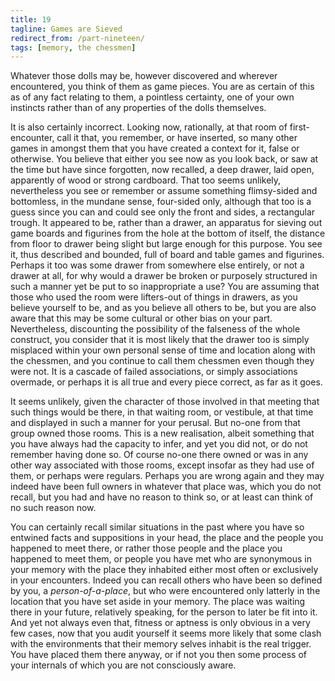 ```yaml
---
title: 19
tagline: Games are Sieved
redirect_from: /part-nineteen/
tags: [memory, the chessmen]
---
```


Whatever those dolls may be, however discovered and wherever encountered, you think of them as game pieces.  You are as certain of this as of any fact relating to them, a pointless certainty, one of your own instincts rather than of any properties of the dolls themselves.  

It is also certainly incorrect. Looking now, rationally, at that room of first-encounter, call it that, you remember, or have inserted, so many other games in amongst them that you have created a context for it, false or otherwise. You believe that either you see now as you look back, or saw at the time but have since forgotten, now recalled, a deep drawer, laid open, apparently of wood or strong cardboard. That too seems unlikely, nevertheless you see or remember or assume something flimsy-sided and bottomless, in the mundane sense, four-sided only, although that too is a guess since you can and could see only the front and sides, a rectangular trough. It appeared to be, rather than a drawer, an apparatus for sieving out game boards and figurines from the hole at the bottom of itself, the distance from floor to drawer being slight but large enough for this purpose.  You see it, thus described and bounded, full of board and table games and figurines. Perhaps it too was some drawer from somewhere else entirely, or not a drawer at all, for why would a drawer be broken or purposely structured in such a manner yet be put to so inappropriate a use? You are assuming that those who used the room were lifters-out of things in drawers, as you believe yourself to be, and as you believe all others to be, but you are also aware that this may be some cultural or other bias on your part.  Nevertheless, discounting the possibility of the falseness of the whole construct, you consider that it is most likely that the drawer too is simply misplaced within your own personal sense of time and location along with the chessmen, and you continue to call them chessmen even though they were not. It is a cascade of failed associations, or simply associations overmade, or perhaps it is all true and every piece correct, as far as it goes.

It seems unlikely, given the character of those involved in that meeting that such things would be there, in that waiting room, or vestibule, at that time and displayed in such a manner for your perusal. But no-one from that group owned those rooms. This is a new realisation, albeit something that you have always had the capacity to infer, and yet you did not, or do not remember having done so.  Of course no-one there owned or was in any other way associated with those rooms, except insofar as they had use of them, or perhaps were regulars. Perhaps you are wrong again and they may indeed have been full owners in whatever that place was, which you do not recall, but you had and have no reason to think so, or at least can think of no such reason now.

You can certainly recall similar situations in the past where you have so entwined facts and suppositions in your head, the place and the people you happened to meet there, or rather those people and the place you happened to meet them, or people you have met who are synonymous in your memory with the place they inhabited either most often or exclusively in your encounters. Indeed you can recall others who have been so defined by you, a _person-of-a-place_, but who were encountered only latterly in the location that you have set aside in your memory.  The place was waiting there in your future, relatively speaking, for the person to later be fit into it. And yet not always even that, fitness or aptness is only obvious in a very few cases, now that you audit yourself it seems more likely that some clash with the environments that their memory selves inhabit is the real trigger. You have placed them there anyway, or if not you then some process of your internals of which you are not consciously aware.
